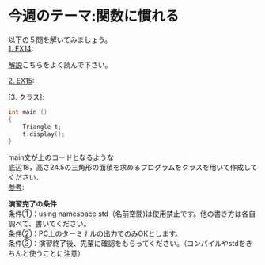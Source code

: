 
# 今週のテーマ:関数に慣れる

以下の５問を解いてみましょう。<br>
[1. EX14](https://atcoder.jp/contests/apg4b/tasks/APG4b_ci):

[解説](https://atcoder.jp/contests/apg4b/tasks/APG4b_p)こちらをよく読んで下さい。

[2. EX15](https://atcoder.jp/contests/apg4b/tasks/APG4b_ch):

[3. クラス]:
~~~cpp
int main ()
{
    Triangle t;
    t.display();
}
~~~
main文が上のコードとなるような<br>
底辺18，高さ24.5の三角形の面積を求めるプログラムをクラスを用いて作成してください．
<br>[参考](http://kaitei.net/cpp/classes/):


**演習完了の条件**
<br>条件①：using namespace std（名前空間)は使用禁止です。他の書き方は各自調べて、書いてください。
<br>条件②：PC上のターミナルの出力でのみOKとします。
<br>条件③：演習終了後、先輩に確認をもらってください。（コンパイルやstdをきちんと使うことに注意）

